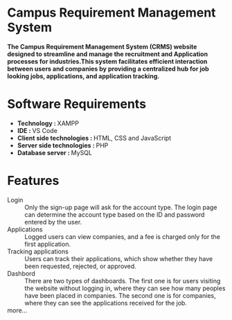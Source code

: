 # Campus Requirement Management System
<b>
  The Campus Requirement Management System (CRMS) website designed to streamline and manage the recruitment and Application processes for industries.This system facilitates efficient interaction between users and companies by providing a centralized hub for job looking jobs, applications, and application tracking. 
</b>

# Software Requirements
<ul>
  <li><b>Technology : </b> XAMPP </li>
  <li><b>IDE : </b>VS Code </li>
  <li><b>Client side technologies : </b> HTML, CSS and JavaScript </li>
  <li><b>Server side technologies : </b> PHP </li>
  <li><b>Database server : </b> MySQL </li>
</ul>

# Features

<dl>
  <dt>Login</dt>
  <dd>Only the sign-up page will ask for the account type. The login page can determine the account type based on the ID and password entered by the user.</dd>
  <dt>Applications</dt>
  <dd>Logged users can view companies, and a fee is charged only for the first application.</dd>
  <dt>Tracking applications</dt>
  <dd>Users can track their applications, which show whether they have been requested, rejected, or approved.</dd>
  <dt>Dashbord</dt>
  <dd>There are two types of dashboards. The first one is for users visiting the website without logging in, where they can see how many peoples have been placed in companies. The second one is for companies, where they can see the applications received for the job.</dd>
  <dt>more...</dt>
</dl>